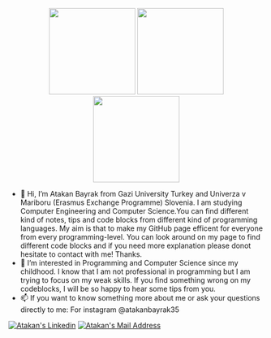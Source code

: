 
<!---
atakanbayrak/atakanbayrak is a ✨ special ✨ repository because its `README.md` (this file) appears on your GitHub profile.
You can click the Preview link to take a look at your changes.
--->
<p align="center">
  <img height="170em" width:"100em" src="https://github-readme-stats.vercel.app/api?username=atakanbayrak&show_icons=true&hide_border=true&theme=midnight-purple&count_private=true"/>
  <img height="170em" src="https://github-readme-stats.vercel.app/api/top-langs/?username=atakanbayrak&theme=midnight-purple&hide_border=true&layout=compact"/>
  <img height="170em" src="https://github-readme-streak-stats.herokuapp.com/?user=atakanbayrak&include_all_commits=true&hide_border=true&theme=midnight-purple"/>
</p>

- 👋 Hi, I’m Atakan Bayrak from Gazi University Turkey and Univerza v Mariboru (Erasmus Exchange Programme) Slovenia. I am studying Computer Engineering and Computer Science.You can find different kind of notes, tips and code blocks from different kind of programming languages. My aim is that to make my GitHub page efficent for everyone from every programming-level. You can look around on my page to find different code blocks and if you need more explanation please donot hesitate to contact with me! Thanks.
- 👀 I’m interested in Programming and Computer Science since my childhood. I know that I am not professional in programming but I am trying to focus on my weak skills. If you find something wrong on my codeblocks, I will be so happy to hear some tips from you.  
- 📫 If you want to know something more about me or ask your questions directly to me: For instagram @atakanbayrak35

<a href="https://www.linkedin.com/in/atakanbayrak/" target="_blank" rel="nofollow"><img alt="Atakan's Linkedin" src="https://img.shields.io/badge/LinkedIn-black?style=for-the-badge&logo=linkedin&logoColor=white" /></a>
 <a href="mailto:atakan.bayrak@gazi.edu.tr" target="_blank" rel="nofollow"><img alt="Atakan's Mail Address" src="https://img.shields.io/badge/Gmail-black?style=for-the-badge&logo=gmail&logoColor=white" /></a>

